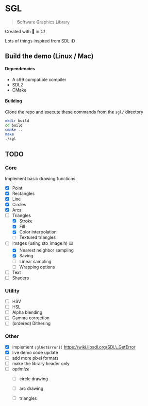 # SGL

> **S**oftware **G**raphics **L**ibrary

Created with 🤕 in C!

Lots of things inspired from SDL :D

## Build the demo (Linux / Mac)

#### Dependencies

* A c99 compatible compiler
* SDL2
* CMake

#### Building

Clone the repo and execute these commands from the `sgl/` directory

```bash
mkdir build
cd build
cmake ..
make
./sgl
```

## TODO

### Core

Implement basic drawing functions

* [x] Point
* [x] Rectangles
* [x] Line
* [x] Circles
* [x] Arcs
* [ ] Triangles
	* [x] Stroke
	* [x] Fill
	* [x] Color interpolation
	* [ ] Textured triangles
* [ ] Images (using stb_image.h) ⌨️
	* [x] Nearest neighbor sampling
	* [x] Saving
	* [ ] Linear sampling
	* [ ] Wrapping options
* [ ] Text
* [ ] Shaders

### Utility

* [ ] HSV
* [ ] HSL
* [ ] Alpha blending
* [ ] Gamma correction
* [ ] (ordered) Dithering

### Other

* [x] implement `sglGetError()` <https://wiki.libsdl.org/SDL\_GetError>
* [x] live demo code update
* [ ] add more pixel formats
* [ ] make the library header only
* [ ] *optimize*
	* [ ] circle drawing
	* [ ] arc drawing
	* [ ] triangles

